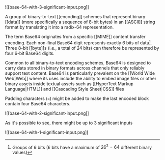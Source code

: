 ![[base-64-with-3-significant-input.png]]

A group of binary-to-text [[encoding]] schemes that represent binary [[data]] (more specifically a sequence of 8-bit bytes) in an [[ASCII]] string format by translating it into a radix-64 representation.

The term Base64 originates from a specific [[MIME]] content transfer encoding. Each non-final Base64 digit represents exactly 6 bits of data[^1]. Three 8-bit [[byte]]s (i.e., a total of 24 bits) can therefore be represented by four 6-bit Base64 digits.

Common to all binary-to-text encoding schemes, Base64 is designed to carry data stored in binary formats across channels that only reliably support text content. Base64 is particularly prevalent on the [[World Wide Web|Web]] where its uses include the ability to embed image files or other binary assets inside textual assets such as [[HyperText Markup Language|HTML]] and [[Cascading Style Sheet|CSS]] files

Padding characters (`=`) might be added to make the last encoded block contain four Base64 characters.

![[base-64-with-2-significant-input.png]]

As it's possible to see, there might be up to 3 significant inputs

![[base-64-with-1-significant-input.png]]

[^1]: Groups of 6 bits (6 bits have a maximum of $26^2 = 64$ different binary values)
